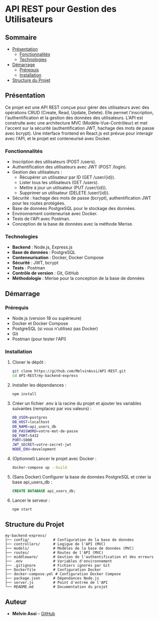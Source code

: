 # API REST pour Gestion des Utilisateurs
## Sommaire
 - [Présentation](#présentation) 
    - [Fonctionnalités](#fonctionnalités) 
    - [Technologies](#technologies) 
- [Démarrage](#démarrage) 
    - [Prérequis](#prérequis) 
    - [Installation](#installation) 
- [Structure du Projet](#structure-du-projet)
    
## Présentation

Ce projet est une API REST conçue pour gérer des utilisateurs avec des opérations CRUD (Create, Read, Update, Delete). Elle permet l'inscription, l'authentification et la gestion des données des utilisateurs. L'API est construite avec une architecture MVC (Modèle-Vue-Contrôleur) et met l'accent sur la sécurité (authentification JWT, hachage des mots de passe avec bcrypt). Une interface frontend en React.js est prévue pour interagir avec l'API, et le projet est conteneurisé avec Docker.

### Fonctionnalités
- Inscription des utilisateurs (POST /users).
- Authentification des utilisateurs avec JWT (POST /login).
- Gestion des utilisateurs :
  - Récupérer un utilisateur par ID (GET /user/{id}).
  - Lister tous les utilisateurs (GET /users).
  - Mettre à jour un utilisateur (PUT /user/{id}).
  - Supprimer un utilisateur (DELETE /user/{id}).
- Sécurité : hachage des mots de passe (bcrypt), authentification JWT pour les routes protégées.
- Base de données PostgreSQL pour le stockage des données.
- Environnement conteneurisé avec Docker.
- Tests de l'API avec Postman.
- Conception de la base de données avec la méthode Merise.

### Technologies
- **Backend** : Node.js, Express.js
- **Base de données** : PostgreSQL
- **Conteneurisation** : Docker, Docker Compose
- **Sécurité** : JWT, bcrypt
- **Tests** : Postman
- **Contrôle de version** : Git, GitHub
- **Méthodologie** : Merise pour la conception de la base de données

## Démarrage

### Prérequis
- Node.js (version 18 ou supérieure)
- Docker et Docker Compose
- PostgreSQL (si vous n'utilisez pas Docker)
- Git
- Postman (pour tester l'API)

### Installation
1. Cloner le dépôt :
   ```bash
   git clone https://github.com/MelvinAssi/API-REST.git
   cd API-REST/my-backend-express
   ```  
2. Installer les dépendances :   
    ```bash
    npm install
    ``` 
3. Créer un fichier .env à la racine du projet et ajouter les variables suivantes (remplacez par vos valeurs) :   
    ```bash
    DB_USER=postgres
    DB_HOST=localhost
    DB_NAME=api_users_db
    DB_PASSWORD=votre-mot-de-passe
    DB_PORT=5432
    PORT=5000
    JWT_SECRET=votre-secret-jwt
    NODE_ENV=development
    ``` 
4. (Optionnel) Lancer le projet avec Docker :
    ```bash
    docker-compose up --build 
    ``` 
5. (Sans Docker) Configurer la base de données PostgreSQL et créer la base api_users_db :
    ```sql
    CREATE DATABASE api_users_db;
    ``` 
6. Lancer le serveur :
    ```bash
    npm start
    ``` 
## Structure du Projet
```text
my-backend-express/
├── config/           # Configuration de la base de données
├── controllers/      # Logique de l'API (MVC)
├── models/           # Modèles de la base de données (MVC)
├── routes/           # Routes de l'API (MVC)
├── middleware/       # Gestion de l'authentification et des erreurs
├── .env              # Variables d'environnement
├── .gitignore        # Fichiers ignorés par Git
├── Dockerfile        # Configuration Docker
├── docker-compose.yml # Configuration Docker Compose
├── package.json      # Dépendances Node.js
├── server.js         # Point d'entrée de l'API
└── README.md         # Documentation du projet
``` 
## Auteur

- **Melvin Assi** – [GitHub](https://github.com/MelvinAssi)